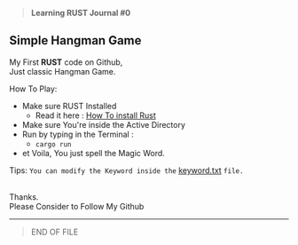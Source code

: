 >**Learning RUST Journal #0**
## Simple Hangman Game

My First __RUST__ code on Github,\
Just classic Hangman Game.
</br>

How To Play:
* Make sure RUST Installed
  * Read it here : [How To install Rust][howto install cargo on RUST]
* Make sure You're inside the Active Directory
* Run by typing in the Terminal :
  * `cargo run`
* et Voila, You just spell the Magic Word.

Tips:
`You can modify the Keyword
inside the` [keyword.txt][key] `file.`
</br></br>

Thanks.\
Please Consider to Follow My Github
___

>END OF FILE


[howto install cargo on RUST]: https://rustup.rs/
[key]: keyword.txt
